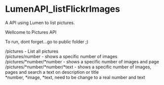 # LumenAPI_listFlickrImages
A API using Lumen to list pictures.

Wellcome to Pictures API <br> 

To run, dont forget...go to public folder ;)

/pictures - List all pictures 
<br> 
/pictures/number - shows a specific number of images 
<br> 
/pictures/*number/*number - shows a specific number of images and page 
<br> 
/pictures/*number/*number/*text - shows a specific number of images, pages and search a text on description or title 
<br>
*number, *image, *text, need to be change to a real number and text
